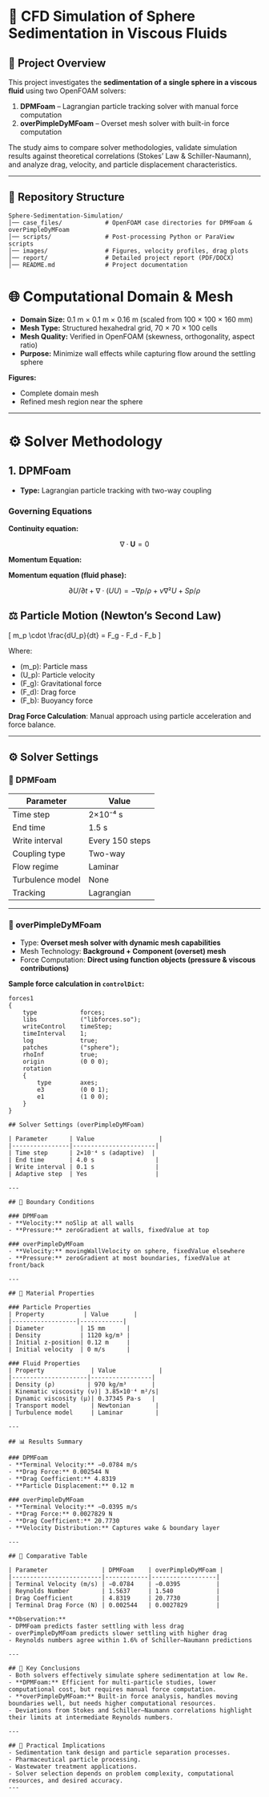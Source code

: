 # 🧪 CFD Simulation of Sphere Sedimentation in Viscous Fluids

## 📌 Project Overview
This project investigates the **sedimentation of a single sphere in a viscous fluid** using two OpenFOAM solvers:

1. **DPMFoam** – Lagrangian particle tracking solver with manual force computation  
2. **overPimpleDyMFoam** – Overset mesh solver with built-in force computation  

The study aims to compare solver methodologies, validate simulation results against theoretical correlations (Stokes’ Law & Schiller-Naumann), and analyze drag, velocity, and particle displacement characteristics.

---

## 📂 Repository Structure

```plaintext
Sphere-Sedimentation-Simulation/
│── case_files/            # OpenFOAM case directories for DPMFoam & overPimpleDyMFoam
│── scripts/               # Post-processing Python or ParaView scripts
│── images/                # Figures, velocity profiles, drag plots
│── report/                # Detailed project report (PDF/DOCX)
│── README.md              # Project documentation
```
# 🌐 Computational Domain & Mesh

- **Domain Size:** 0.1 m × 0.1 m × 0.16 m (scaled from 100 × 100 × 160 mm)  
- **Mesh Type:** Structured hexahedral grid, 70 × 70 × 100 cells  
- **Mesh Quality:** Verified in OpenFOAM (skewness, orthogonality, aspect ratio)  
- **Purpose:** Minimize wall effects while capturing flow around the settling sphere  

**Figures:**  
- Complete domain mesh  
- Refined mesh region near the sphere  

---

# ⚙️ Solver Methodology

## 1. DPMFoam
- **Type:** Lagrangian particle tracking with two-way coupling  

### Governing Equations

**Continuity equation:**
```math
\nabla \cdot \mathbf{U} = 0
```

**Momentum Equation:**

**Momentum equation (fluid phase):**
```math
∂U/∂t + ∇⋅(UU) = −∇p/ρ + ν∇²U + Sp/ρ
```
## ⚖️ Particle Motion (Newton’s Second Law)
\[
m_p \cdot \frac{dU_p}{dt} = F_g - F_d - F_b
\]

Where:  
- \(m_p\): Particle mass  
- \(U_p\): Particle velocity  
- \(F_g\): Gravitational force  
- \(F_d\): Drag force  
- \(F_b\): Buoyancy force  

**Drag Force Calculation**: Manual approach using particle acceleration and force balance.

---

## ⚙️ Solver Settings

### 🧪 DPMFoam
| Parameter        | Value             |
|------------------|-------------------|
| Time step        | 2×10⁻⁴ s         |
| End time         | 1.5 s             |
| Write interval   | Every 150 steps   |
| Coupling type    | Two-way           |
| Flow regime      | Laminar           |
| Turbulence model | None              |
| Tracking         | Lagrangian        |

---

### 🧪 overPimpleDyMFoam
- Type: **Overset mesh solver with dynamic mesh capabilities**  
- Mesh Technology: **Background + Component (overset) mesh**  
- Force Computation: **Direct using function objects (pressure & viscous contributions)**  

**Sample force calculation in `controlDict`:**
```foam
forces1
{
    type            forces;
    libs            ("libforces.so");
    writeControl    timeStep;
    timeInterval    1;
    log             true;
    patches         ("sphere");
    rhoInf          true;
    origin          (0 0 0);
    rotation
    {
        type        axes;
        e3          (0 0 1);
        e1          (1 0 0);
    }
}

## Solver Settings (overPimpleDyMFoam)

| Parameter      | Value                  |
|----------------|-----------------------|
| Time step      | 2×10⁻⁴ s (adaptive)  |
| End time       | 4.0 s                 |
| Write interval | 0.1 s                 |
| Adaptive step  | Yes                   |

---

## 🌊 Boundary Conditions

### DPMFoam
- **Velocity:** noSlip at all walls  
- **Pressure:** zeroGradient at walls, fixedValue at top  

### overPimpleDyMFoam
- **Velocity:** movingWallVelocity on sphere, fixedValue elsewhere  
- **Pressure:** zeroGradient at most boundaries, fixedValue at front/back  

---

## 🧴 Material Properties

### Particle Properties
| Property           | Value       |
|------------------|------------|
| Diameter          | 15 mm      |
| Density           | 1120 kg/m³ |
| Initial z-position| 0.12 m     |
| Initial velocity  | 0 m/s      |

### Fluid Properties
| Property             | Value            |
|---------------------|-----------------|
| Density (ρ)         | 970 kg/m³       |
| Kinematic viscosity (ν)| 3.85×10⁻⁴ m²/s|
| Dynamic viscosity (µ)| 0.37345 Pa·s   |
| Transport model      | Newtonian       |
| Turbulence model     | Laminar         |

---

## 📊 Results Summary

### DPMFoam
- **Terminal Velocity:** −0.0784 m/s  
- **Drag Force:** 0.002544 N  
- **Drag Coefficient:** 4.8319  
- **Particle Displacement:** 0.12 m  

### overPimpleDyMFoam
- **Terminal Velocity:** −0.0395 m/s  
- **Drag Force:** 0.0027829 N  
- **Drag Coefficient:** 20.7730  
- **Velocity Distribution:** Captures wake & boundary layer  

---

## 📑 Comparative Table

| Parameter               | DPMFoam    | overPimpleDyMFoam |
|-------------------------|------------|------------------|
| Terminal Velocity (m/s) | −0.0784    | −0.0395          |
| Reynolds Number         | 1.5637     | 1.540            |
| Drag Coefficient        | 4.8319     | 20.7730          |
| Terminal Drag Force (N) | 0.002544   | 0.0027829        |

**Observation:**  
- DPMFoam predicts faster settling with less drag  
- overPimpleDyMFoam predicts slower settling with higher drag  
- Reynolds numbers agree within 1.6% of Schiller–Naumann predictions  

---

## 🧾 Key Conclusions
- Both solvers effectively simulate sphere sedimentation at low Re.  
- **DPMFoam:** Efficient for multi-particle studies, lower computational cost, but requires manual force computation.  
- **overPimpleDyMFoam:** Built-in force analysis, handles moving boundaries well, but needs higher computational resources.  
- Deviations from Stokes and Schiller–Naumann correlations highlight their limits at intermediate Reynolds numbers.  

---

## 🔧 Practical Implications
- Sedimentation tank design and particle separation processes.  
- Pharmaceutical particle processing.  
- Wastewater treatment applications.  
- Solver selection depends on problem complexity, computational resources, and desired accuracy.
---

